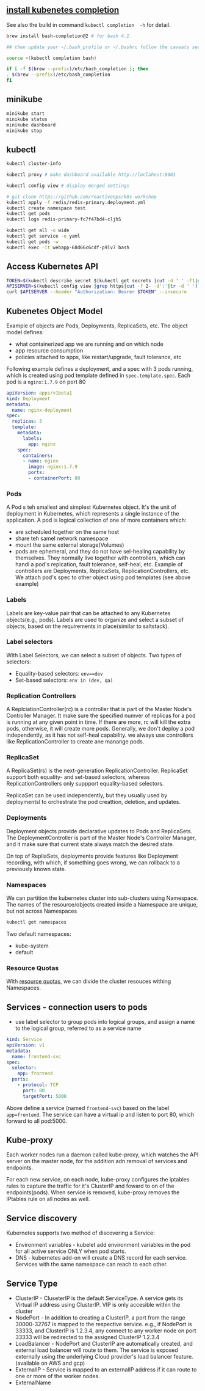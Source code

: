 ## [install kubenetes completion](https://medium.com/merapar/fixing-bash-autocompletion-on-macos-for-kubectl-and-kops-e87f019652e8)

See also the build in command `kubectl completion  -h` for detail.

```bash
brew install bash-completion@2 # for bash 4.1

## then update your ~/.bash_profile or ~/.bashrc follow the caveats section

source <(kubectl completion bash)

if [ -f $(brew --prefix)/etc/bash_completion ]; then 
. $(brew --prefix)/etc/bash_completion
fi
```

## minikube

```bash
minikube start
minikube status
minikube dashboard
minikube stop
```

## kubectl

```bash
kubectl cluster-info

kubectl proxy # make dashboard available http://loclahost:8001

kubectl config view # display merged settings

# git clone https://github.com/reactiveops/k8s-workshop
kubectl apply -f redis/redis-primary.deployment.yml
kubectl create namespace test
kubectl get pods
kubectl logs redis-primary-fc7f47bd4-cljh5

kubectl get all -o wide
kubectl get service -o yaml
kubectl get pods -w
kubectl exec -it webapp-68d66c6cdf-p9lv7 bash
```

## Access Kubernetes API

```bash
TOKEN=$(kubectl describe secret $(kubectl get secrets |cut -d ' ' -f1|grep -E 'token')|grep -E '^toke'|cut -f2 -d':'|tr -d ' ')
APISERVER=$(kubectl config view |grep https|cut -f 2- -d':'|tr -d ' ')
curl $APISERVER --header "Authorization: Bearer $TOKEN" --insecure
```

## Kubenetes Object Model

Example of objects are Pods, Deployments, ReplicaSets, etc. The object model defines:

* what containerized app we are running and on which node
* app resource consumption
* policies attached to apps, like restart/upgrade, fault tolerance, etc

Following example defines a deployment, and a spec with 3 pods running, which is created using pod template defined in `spec.template.spec`. Each pod is a `nginx:1.7.9` on port 80

```yaml
apiVersion: apps/v1beta1
kind: Deployment
metadata:
  name: nginx-deployment
spec:
  replicas: 3
  template:
    metadata:
      labels:
        app: nginx
    spec:
      containers:
      - name: nginx
        image: nginx:1.7.9
        ports:
        - containerPort: 80
```

### Pods

A Pod s teh smallest and simplest Kubernetes object. It's the unit of deployment in Kubernetes, which represents a single instance of the application. A pod is logical collection of one of more containers which:

* are scheduled together on the same host
* share teh samel network namespace
* mount the same external storage(Volumes)
* pods are ephemeral, and they do not have sel-healing capability by themselves. They normally live together with controllers, which can handl a pod's replcation, fault tolerance, self-heal, etc. Example of controllers are Deployments, ReplicaSets, ReplicationControllers, etc. We attach pod's spec to other object using pod templates (see above example)

### Labels

Labels are key-value pair that can be attached to any Kubernetes objects(e.g., pods). Labels are used to organize and select a subset of objects, based on the requirements in place(similar to saltstack).

### Label selectors

With Label Selectors, we can select a subset of objects. Two types of selectors:

* Equality-based selectors: `env==dev`
* Set-based selectors: `env in (dev, qa)`

### Replication Controllers

A ReplciationController(rc) is a controller that is part of the Master Node's Controller Manager. It make sure the specified numver of replicas for a pod is running at any given point in time. If there are more, rc will kill the extra pods, otherwise, it will create more pods. Generally, we don't deploy a pod independently, as it has not self-heal capability. we always use controllers like ReplicationController to create ane manange pods.

### ReplicaSet

A ReplicaSet(rs) is the next-generation ReplicationController. ReplicaSet support both equality- and set-based selectors, whereas ReplicationControllers only suppport equality-based selectors. 

ReplicaSet can be used independently, but they usually used by deploymentsl to orchestrate the pod creattion, deletion, and updates.

### Deployments

Deployment objects provide declarative updates to Pods and ReplicaSets. The DeploymentController is part of the Master Node's Controller Manager, and it make sure that current state always match the desired state.

On top of RepliaSets, deployments provide features like Deployment recording, with which, if something goes wrong, we can rollback to a previously known state.

### Namespaces

We can partition the kubernetes cluster into sub-clusters using Namespace. The names of the resource/objects created inside a Namespace are unique, but not across Namespaces

```bash
kubectl get namespaces
```

Two default namespaces:

* kube-system
* default

### Resource Quotas

With [resource quotas](https://kubernetes.io/docs/tasks/administer-cluster/cpu-default-namespace/), we can divide the cluster resouces withing Namespaces.

## Services - connection users to pods

* use label selector to group pods into logical groups, and assign a name to the logical group, referred to as a service name

```yaml
kind: Service
apiVersion: v1
metadata:
  name: frontend-svc
spec:
  selector:
    app: frontend
  ports:
    - protocol: TCP
      port: 80
      targetPort: 5000
```

Above define a service (named `frontend-svc`) based on the label `app=frontend`. The service can have a virtual ip and listen to port 80, which forward to all pod:5000.

## Kube-proxy

Each worker nodes run a daemon called kube-proxy, which watches the API server on the master node, for the addition adn removal of services and endpoints.

For each new service, on each node, kube-proxy configures the iptables rules to capture the traffic for it's ClusterIP and foward to on of the endpoints(pods). When service is removed, kube-proxy removes the IPtables rule on all nodes as well.

## Service discovery

Kubernetes supports two method of discovering a Service:
* Environment variables - kubelet add environment variables in the pod for all active service ONLY when pod starts.
* DNS - kubernetes add-on will create a DNS record for each service. Services with the same namespace can reach to each other.

## Service Type

* ClusterIP - CluseterIP is the default ServiceType. A service gets its Virtual IP address using ClusterIP. VIP is only accesible within the cluster
* NodePort - In addition to creating a ClusterIP, a port from the range 30000-32767 is mapped to the respective service. e.g., if NodePort is 33333, and ClusterIP is 1.2.3.4, any connect to any worker node on port 33333 will be redirected to the assigned ClusterIP 1.2.3.4
* LoadBalancer - NodePort and ClusterIP are automatically created, and external load balancer will route to them. The service is exposed externally using the underlying Cloud provider's load balancer feature. (available on AWS and gcp)
* ExternalIP - Service is mapped to an externalIP address if it can route to one or more of the worker nodes.
* ExternalName




